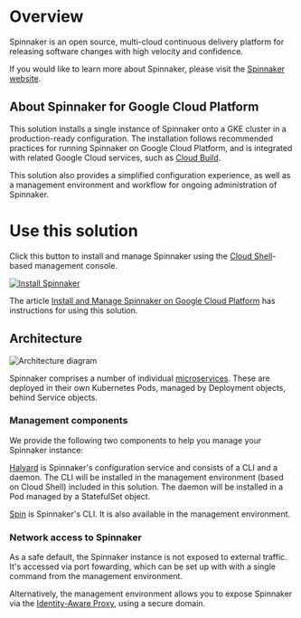 # Overview

Spinnaker is an open source, multi-cloud continuous delivery platform for
releasing software changes with high velocity and confidence.

If you would like to learn more about Spinnaker, please visit the
[Spinnaker website](https://spinnaker.io/).

## About Spinnaker for Google Cloud Platform

This solution installs a single instance of Spinnaker onto a GKE cluster in a
production-ready configuration. The installation follows recommended practices
for running Spinnaker on Google Cloud Platform, and is integrated with related
Google Cloud services, such as [Cloud Build](https://cloud.google.com/cloud-build/).

This solution also provides a simplified configuration experience, as well as a
management environment and workflow for ongoing administration of Spinnaker.

# Use this solution

Click this button to install and manage Spinnaker using the [Cloud
Shell](https://cloud.google.com/shell/)-based management console.

[![Install Spinnaker](https://gstatic.com/cloudssh/images/open-btn.png)](https://console.cloud.google.com/cloudshell/editor?cloudshell_git_repo=https://github.com/away168/spinnaker-for-gcp.git&cloudshell_working_dir=scripts/install&cloudshell_tutorial=provision-spinnaker.md&cloudshell_print=instructions.txt)

The article [Install and Manage Spinnaker on Google Cloud
Platform](https://cloud.google.com/docs/ci-cd/spinnaker/spinnaker-for-gcp)
has instructions for using this solution.

## Architecture

![Architecture diagram](resources/spinnaker-k8s-app-architecture.png)

Spinnaker comprises a number of individual
[microservices](https://www.spinnaker.io/reference/architecture/). These are
deployed in their own Kubernetes Pods, managed by Deployment objects, behind
Service objects.

### Management components

We provide the following two components to help you manage your Spinnaker instance:

[Halyard](https://www.spinnaker.io/reference/halyard/) is Spinnaker's
configuration service and consists of a CLI and a daemon. The CLI will be
installed in the management environment (based on Cloud Shell) included in
this solution. The daemon will be installed in a Pod managed by a StatefulSet
object.

[Spin](https://www.spinnaker.io/guides/spin/app/) is Spinnaker's CLI. It is also
available in the management environment.

### Network access to Spinnaker

As a safe default, the Spinnaker instance is not exposed to external traffic.
It's accessed via port fowarding, which can be set up with with a single
command from the management environment.

Alternatively, the management environment allows you to expose Spinnaker via
the [Identity-Aware Proxy](https://cloud.google.com/iap/), using a secure
domain.

